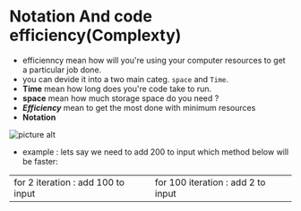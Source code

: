 # Notation And code efficiency(Complexty)
* efficienncy mean how will you're using your computer resources to get a particular job done.
* you can devide it into a two main categ. `space` and `Time`.
* **Time** mean how long does you're code take to run. 
* **space** mean how much storage space do you need ?
* ***Efficiency*** mean to get the most done with minimum resources 
* **Notation**

<span style="width:100px;height:100px;">![picture alt](https://www.devopsschool.com/blog/wp-content/uploads/2021/06/Complete-Tutorial-on-big-O-big-oh-notation-740x414.png)</span>

* example : lets say we need to add 200 to input which method below will be faster:
 <table>
  <tr>
    <td>
      for 2 iteration :
        add 100 to input  
    </td>
    <td>
      for 100 iteration :
        add 2 to input  
    </td>    
  </tr>
</table> 
